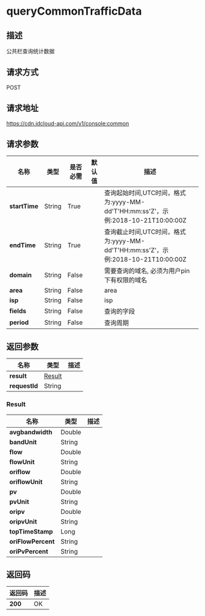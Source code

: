 # queryCommonTrafficData


## 描述
公共栏查询统计数据

## 请求方式
POST

## 请求地址
https://cdn.jdcloud-api.com/v1/console:common


## 请求参数
|名称|类型|是否必需|默认值|描述|
|---|---|---|---|---|
|**startTime**|String|True| |查询起始时间,UTC时间，格式为:yyyy-MM-dd'T'HH:mm:ss'Z'，示例:2018-10-21T10:00:00Z|
|**endTime**|String|True| |查询截止时间,UTC时间，格式为:yyyy-MM-dd'T'HH:mm:ss'Z'，示例:2018-10-21T10:00:00Z|
|**domain**|String|False| |需要查询的域名, 必须为用户pin下有权限的域名|
|**area**|String|False| |area|
|**isp**|String|False| |isp|
|**fields**|String|False| |查询的字段|
|**period**|String|False| |查询周期|


## 返回参数
|名称|类型|描述|
|---|---|---|
|**result**|[Result](#result)| |
|**requestId**|String| |

### <div id="Result">Result</div>
|名称|类型|描述|
|---|---|---|
|**avgbandwidth**|Double| |
|**bandUnit**|String| |
|**flow**|Double| |
|**flowUnit**|String| |
|**oriflow**|Double| |
|**oriflowUnit**|String| |
|**pv**|Double| |
|**pvUnit**|String| |
|**oripv**|Double| |
|**oripvUnit**|String| |
|**topTimeStamp**|Long| |
|**oriFlowPercent**|String| |
|**oriPvPercent**|String| |

## 返回码
|返回码|描述|
|---|---|
|**200**|OK|
